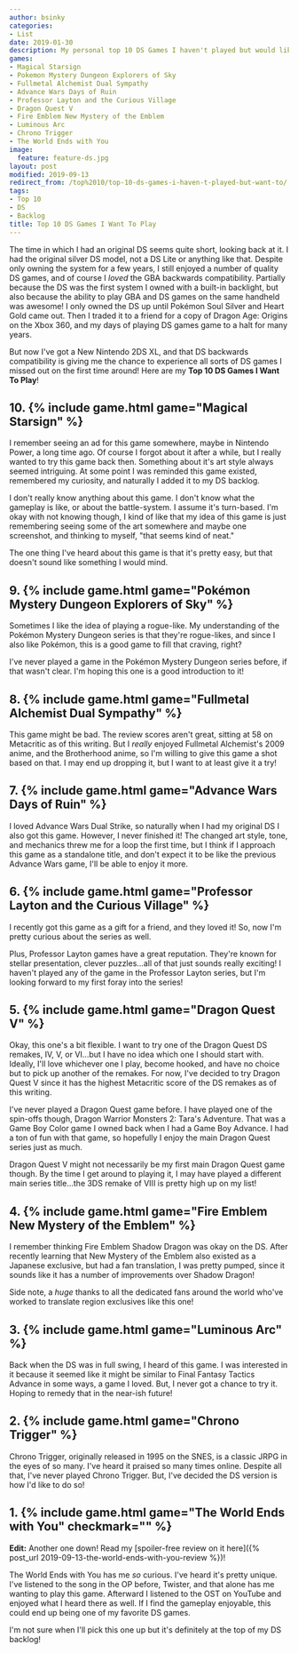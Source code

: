 ```yaml
---
author: bsinky
categories:
- List
date: 2019-01-30
description: My personal top 10 DS Games I haven't played but would like to.
games:
- Magical Starsign
- Pokemon Mystery Dungeon Explorers of Sky
- Fullmetal Alchemist Dual Sympathy
- Advance Wars Days of Ruin
- Professor Layton and the Curious Village
- Dragon Quest V
- Fire Emblem New Mystery of the Emblem
- Luminous Arc
- Chrono Trigger
- The World Ends with You
image:
  feature: feature-ds.jpg
layout: post
modified: 2019-09-13
redirect_from: /top%2010/top-10-ds-games-i-haven-t-played-but-want-to/
tags:
- Top 10
- DS
- Backlog
title: Top 10 DS Games I Want To Play
---
```


The time in which I had an original DS seems quite short, looking back at it. I
had the original silver DS model, not a DS Lite or anything like that. Despite
only owning the system for a few years, I still enjoyed a number of quality DS
games, and of course I *loved* the GBA backwards compatibility. Partially
because the DS was the first system I owned with a built-in backlight, but also
because the ability to play GBA and DS games on the same handheld was awesome! I
only owned the DS up until Pokémon Soul Silver and Heart Gold came out. Then I
traded it to a friend for a copy of Dragon Age: Origins on the Xbox 360, and my
days of playing DS games game to a halt for many years.

But now I've got a New Nintendo 2DS XL, and that DS backwards compatibility is
giving me the chance to experience all sorts of DS games I missed out on the
first time around! Here are my **Top 10 DS Games I Want To Play**!

<!--more-->

## 10. {% include game.html game="Magical Starsign" %}

I remember seeing an ad for this game somewhere, maybe in Nintendo Power, a long
time ago. Of course I forgot about it after a while, but I really wanted to try
this game back then. Something about it's art style always seemed intriguing. At
some point I was reminded this game existed, remembered my curiosity, and
naturally I added it to my DS backlog.

I don't really know anything about this game. I don't know what the gameplay is
like, or about the battle-system. I assume it's turn-based. I'm okay with not
knowing though, I kind of like that my idea of this game is just remembering
seeing some of the art somewhere and maybe one screenshot, and thinking to
myself, "that seems kind of neat."

The one thing I've heard about this game is that it's pretty easy, but that
doesn't sound like something I would mind.

## 9. {% include game.html game="Pokémon Mystery Dungeon Explorers of Sky" %}

Sometimes I like the idea of playing a rogue-like. My understanding of the
Pokémon Mystery Dungeon series is that they're rogue-likes, and since I also
like Pokémon, this is a good game to fill that craving, right?

I've never played a game in the Pokémon Mystery Dungeon series before, if that
wasn't clear. I'm hoping this one is a good introduction to it!

## 8. {% include game.html game="Fullmetal Alchemist Dual Sympathy" %}

This game might be bad. The review scores aren't great, sitting at 58 on
Metacritic as of this writing. But I *really* enjoyed Fullmetal Alchemist's 2009
anime, and the Brotherhood anime, so I'm willing to give this game a shot based
on that. I may end up dropping it, but I want to at least give it a try!

## 7. {% include game.html game="Advance Wars Days of Ruin" %}

I loved Advance Wars Dual Strike, so naturally when I had my original DS I also
got this game. However, I never finished it! The changed art style, tone, and
mechanics threw me for a loop the first time, but I think if I approach this
game as a standalone title, and don't expect it to be like the previous Advance
Wars game, I'll be able to enjoy it more.

## 6. {% include game.html game="Professor Layton and the Curious Village" %}

I recently got this game as a gift for a friend, and they loved it! So, now I'm
pretty curious about the series as well.

Plus, Professor Layton games have a great reputation. They're known for stellar
presentation, clever puzzles...all of that just sounds really exciting! I
haven't played any of the game in the Professor Layton series, but I'm looking
forward to my first foray into the series!

## 5. {% include game.html game="Dragon Quest V" %}

Okay, this one's a bit flexible. I want to try one of the Dragon Quest DS
remakes, IV, V, or VI...but I have no idea which one I should start with.
Ideally, I'll love whichever one I play, become hooked, and have no choice but
to pick up another of the remakes. For now, I've decided to try Dragon Quest V
since it has the highest Metacritic score of the DS remakes as of this writing.

I've never played a Dragon Quest game before. I have played one of the spin-offs
though, Dragon Warrior Monsters 2: Tara's Adventure. That was a Game Boy Color
game I owned back when I had a Game Boy Advance. I had a ton of fun with that
game, so hopefully I enjoy the main Dragon Quest series just as much.

Dragon Quest V might not necessarily be my first main Dragon Quest game though.
By the time I get around to playing it, I may have played a different main
series title...the 3DS remake of VIII is pretty high up on my list!

## 4. {% include game.html game="Fire Emblem New Mystery of the Emblem" %}

I remember thinking Fire Emblem Shadow Dragon was okay on the DS. After recently
learning that New Mystery of the Emblem also existed as a Japanese exclusive,
but had a fan translation, I was pretty pumped, since it sounds like it has a
number of improvements over Shadow Dragon!

Side note, a *huge* thanks to all the dedicated fans around the world who've
worked to translate region exclusives like this one!

## 3. {% include game.html game="Luminous Arc" %}

Back when the DS was in full swing, I heard of this game. I was interested in it
because it seemed like it might be similar to Final Fantasy Tactics Advance in
some ways, a game I loved. But, I never got a chance to try it. Hoping to remedy
that in the near-ish future!

## 2. {% include game.html game="Chrono Trigger" %}

Chrono Trigger, originally released in 1995 on the SNES, is a classic JRPG in
the eyes of so many. I've heard it praised so many times online. Despite all
that, I've never played Chrono Trigger. But, I've decided the DS version is how
I'd like to do so!

## 1. {% include game.html game="The World Ends with You" checkmark="" %}

**Edit:** Another one down! Read my [spoiler-free review on it here]({% post_url 2019-09-13-the-world-ends-with-you-review %})!

The World Ends with You has me *so* curious. I've heard it's pretty unique. I've
listened to the song in the OP before, Twister, and that alone has me wanting to
play this game. Afterward I listened to the OST on YouTube and enjoyed what I
heard there as well. If I find the gameplay enjoyable, this could end up being
one of my favorite DS games.

I'm not sure when I'll pick this one up but it's definitely at the top of my DS
backlog!